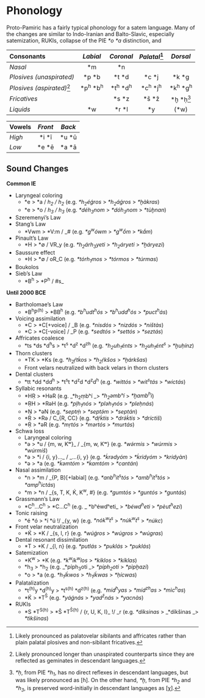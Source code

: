 # Phonology
Proto-Pamiric has a fairly typical phonology for a satem language. Many of the changes are similar to Indo-Iranian and Balto-Slavic, especially satemization, RUKIs, collapse of the PIE _\*o_ _\*a_ distinction, and

| **Consonants** | _Labial_ | _Coronal_ | _Palatal_[^pals] | _Dorsal_ |
| :------------  | :----: | :-----: | :-----: | :----: |
| _Nasal_ | *m | *n |
| _Plosives (unaspirated)_ | *p *b | *t *d | *c *j | *k *g |
| _Plosives (aspirated)_[^vasp] | *p<sup>h</sup> *b<sup>h</sup> | *t<sup>h</sup> *d<sup>h</sup> | *c<sup>h</sup> *j<sup>h</sup> | *k<sup>h</sup> *g<sup>h</sup> |
| _Fricatives_ | | *s *z | *š *ž | *ḫ *ḥ[^h-lars] |
| _Liquids_ | *w | *r *l | *y | (*w) |

| **Vowels** | _Front_ | _Back_ |
| :- | :-: | :-: |
| _High_ | *i *ī | *u *ū |
| _Low_ | *e *ē | *a *ā |

[^vasp]: Likely pronounced longer than unaspirated counterparts since they are reflected as geminates in descendant languages.
[^h-lars]: _\*ḥ_, from PIE _\*h<sub>1</sub>_, has no direct reflexes in descendant languages, but was likely pronounced as \[ɦ\]. On the other hand, _\*ḫ_, from PIE _\*h<sub>2</sub>_ and _\*h<sub>3</sub>_, is preserved word-initially in descendant languages as \[χ\].
[^pals]: Likely pronounced as palatovelar sibilants and affricates rather than plain palatal plosives and non-sibilant fricatives.


## Sound Changes

**Common IE**


* Laryngeal coloring
    * *e > *a / _h<sub>2</sub> / h<sub>2</sub>_ (e.g. _*h<sub>2</sub>éǵros_ > _*h<sub>2</sub>áǵros_ > _*ḫàkras_)
    * *e > *o / _h<sub>3</sub> / h<sub>3</sub>_ (e.g. _*déh<sub>3</sub>nom_ > _*dóh<sub>3</sub>nom_ > _*tùḫnan_)
* Szeremenyi’s Law
* Stang’s Law
    * *Vwm > *V:m / _# (e.g. _*g<sup>w</sup>ówm_ > _*g<sup>w</sup>ṓm_ > _*ka᷄m_)
* Pinault’s Law
    * *H > *∅ / VR_y (e.g. _*h<sub>2</sub>árh<sub>3</sub>yeti_ > _*h<sub>2</sub>áryeti_ > _*ḫáryezi_)
* Saussure effect
    * *H > *∅ / oR_C (e.g. _*tórh<sub>1</sub>mos_ > _*tórmos_ > _*túrmas_)
* Boukolos
* Sieb’s Law
    * *B<sup>h</sup> > *P<sup>h</sup> / #s_

**Until 2000 BCE**



* Bartholomae’s Law
    * *B<sup>h</sup>P<sup>(h)</sup> > *BB<sup>h</sup> (e.g. _*b<sup>h</sup>udt<sup>h</sup>ós_ > _*b<sup>h</sup>udd<sup>h</sup>ós_ > _*puct<sup>h</sup>ás_)
* Voicing assimilation
    * *C > *C[+voice] / _B (e.g. _*nisdós_ > _*nizdós_ > _*ništàs_)
    * *C > *C[-voice] / _P (e.g. _*sedtós_ > _*settós_ > _*seztás_)
* Affricates coalesce
    * *ts *ds *d<sup>h</sup>s > *t<sup>s</sup> *d<sup>z</sup> *d<sup>zh</sup> (e.g. _*h<sub>2</sub>uh<sub>1</sub>énts_ > _*h<sub>2</sub>uh<sub>1</sub>ént<sup>s</sup>_ > _*ḫuḥínz_)
* Thorn clusters
    * *TK > *Ks (e.g. _*h<sub>2</sub>ṛ́tḱos_ > _*h<sub>2</sub>ṛ́kšos_ > _*ḫárkšas_)
    * Front velars neutralized with back velars in thorn clusters
* Dental clusters
    * *tt *dd *dd<sup>h</sup> > *t<sup>s</sup>t *d<sup>z</sup>d *d<sup>z</sup>d<sup>h</sup> (e.g. _*wittós_ > _*wit<sup>s</sup>tás_ > _*wictás_)
* Syllabic resonants
    * *HṚ > *HəR (e.g. _*h<sub>2</sub>ṃbʰí _> _*h<sub>2</sub>əmbʰí_ > _*ḫamb<sup>h</sup>ì_)
    * *ṚH > *RəH (e.g. _*pḷh<sub>1</sub>nós_ > _*pləh<sub>1</sub>nós_ > _*pleḥnás_)
    * *Ṇ > *əN (e.g. _*septṃ́_ > _*septə́m_ > _*septán_)
    * *Ṛ > *Rə / C_{R, CC} (e.g. _*dṛ́ḱtis_ > _*drə́ḱtis_ > _*dríctiš_)
    * *Ṛ > *əR (e.g. _*mṛtós_ > _*mərtós_ > _*murtás_)
* Schwa loss
    * Laryngeal coloring
    * *ə > *u / {m, w, Kʷ}_ / _{m, w, Kʷ} (e.g. _*wə́rmis_ > _*wúrmis_ > _*wúrmiš_)
    * *ə > *i / {i, y}..._ / _...{i, y} (e.g. _*ḱrədyóm_ > _*ḱridyóm_ > _*kridyàn_)
    * *ə > *a (e.g. _*ḱəmtóm_ > _*ḱamtóm_ > _*cantán_)
* Nasal assimilation
    * *n > *m / _{P, B}[+labial] (e.g. _*anb<sup>h</sup>it<sup>s</sup>tós_ > _*amb<sup>h</sup>it<sup>s</sup>tós_ > _*amp<sup>h</sup>ictás_)
    * *m > *n / _{s, T, K, Ḱ, K<sup>w</sup>, #} (e.g. _*gumtós_ > _*guntós_ > _*guntás_)
* Grassmann’s Law
    * *C<sup>h</sup>…C<sup>h</sup> > *C…C<sup>h</sup> (e.g. _	*bʰéwdʰeti_ > _*béwd<sup>h</sup>eti_ > _*pèut<sup>h</sup>ezi_)
* Tonic raising
    * *é *ó > *í *ú !/ _{y, w} (e.g. _*nók<sup>w</sup>t<sup>s</sup>_ > _*núk<sup>w</sup>t<sup>s</sup>_ > _*núkc_)
* Front velar neutralization
    * *Ḱ > *K / _{s, l, r} (e.g. _*wúǵros_ > _*wúgros_ > _*wúgras_)
* Dental resonant dissimilation
    * *T > *K / _{l, n} (e.g. _*putlás_ > _*puklás_ > _*puklás_)
* Satemization
    * *K<sup>w</sup> > *K (e.g. _*k<sup>w</sup>ík<sup>w</sup>los_ > _*kíklos_ > _*kíklas_)
    * *h<sub>3</sub> > *h<sub>2</sub> (e.g. _*píph<sub>3</sub>oti _> _*píph<sub>2</sub>oti_ > _*pìpḫazi_)
    * *o > *a (e.g. _*h<sub>1</sub>íḱwos_ > _*h<sub>1</sub>íḱwas_ > _*ḥícwas_)
* Palatalization
    * *t<sup>(h)</sup>y *d<sup>(h)</sup>y > *t<sup>s(h)</sup> *d<sup>z(h)</sup> (e.g. _*míd<sup>h</sup>yas_ > _*míd<sup>zh</sup>as > *mìc<sup>h</sup>as_)
    * *Ḱ > *T<sup>Š</sup> (e.g. _*yáǵnás_ > _*yad<sup>ž</sup>nás_ > _*yacnàs_)
* RUKIs
    * *S *T<sup>S(h)</sup> > *Š *T<sup>Š(h)</sup> / {r, U, K, I}_ !/ _r (e.g. _*díksinas_ > _*díkšinas _> _*tìkšinas_)
